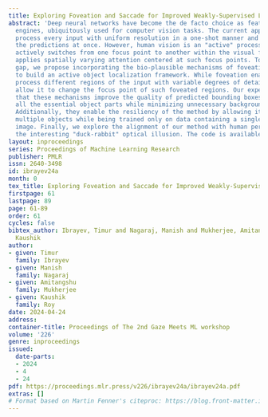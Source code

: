 ```yaml
---
title: Exploring Foveation and Saccade for Improved Weakly-Supervised Localization
abstract: 'Deep neural networks have become the de facto choice as feature extraction
  engines, ubiquitously used for computer vision tasks. The current approach is to
  process every input with uniform resolution in a one-shot manner and make all of
  the predictions at once. However, human vision is an "active" process that not only
  actively switches from one focus point to another within the visual field, but also
  applies spatially varying attention centered at such focus points. To bridge the
  gap, we propose incorporating the bio-plausible mechanisms of foveation and saccades
  to build an active object localization framework. While foveation enables it to
  process different regions of the input with variable degrees of detail, saccades
  allow it to change the focus point of such foveated regions. Our experiments show
  that these mechanisms improve the quality of predicted bounding boxes by capturing
  all the essential object parts while minimizing unnecessary background clutter.
  Additionally, they enable the resiliency of the method by allowing it to detect
  multiple objects while being trained only on data containing a single object per
  image. Finally, we explore the alignment of our method with human perception using
  the interesting "duck-rabbit" optical illusion. The code is available at: https://github.com/TimurIbrayev/FALcon.'
layout: inproceedings
series: Proceedings of Machine Learning Research
publisher: PMLR
issn: 2640-3498
id: ibrayev24a
month: 0
tex_title: Exploring Foveation and Saccade for Improved Weakly-Supervised Localization
firstpage: 61
lastpage: 89
page: 61-89
order: 61
cycles: false
bibtex_author: Ibrayev, Timur and Nagaraj, Manish and Mukherjee, Amitangshu and Roy,
  Kaushik
author:
- given: Timur
  family: Ibrayev
- given: Manish
  family: Nagaraj
- given: Amitangshu
  family: Mukherjee
- given: Kaushik
  family: Roy
date: 2024-04-24
address:
container-title: Proceedings of The 2nd Gaze Meets ML workshop
volume: '226'
genre: inproceedings
issued:
  date-parts:
  - 2024
  - 4
  - 24
pdf: https://proceedings.mlr.press/v226/ibrayev24a/ibrayev24a.pdf
extras: []
# Format based on Martin Fenner's citeproc: https://blog.front-matter.io/posts/citeproc-yaml-for-bibliographies/
---
```

